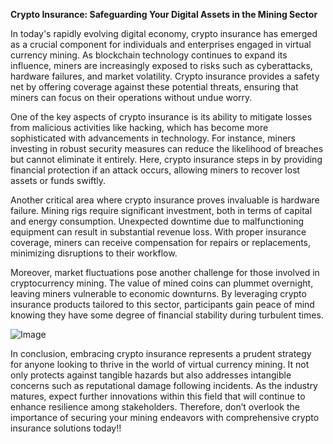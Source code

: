 **Crypto Insurance: Safeguarding Your Digital Assets in the Mining Sector**

In today's rapidly evolving digital economy, crypto insurance has emerged as a crucial component for individuals and enterprises engaged in virtual currency mining. As blockchain technology continues to expand its influence, miners are increasingly exposed to risks such as cyberattacks, hardware failures, and market volatility. Crypto insurance provides a safety net by offering coverage against these potential threats, ensuring that miners can focus on their operations without undue worry.

One of the key aspects of crypto insurance is its ability to mitigate losses from malicious activities like hacking, which has become more sophisticated with advancements in technology. For instance, miners investing in robust security measures can reduce the likelihood of breaches but cannot eliminate it entirely. Here, crypto insurance steps in by providing financial protection if an attack occurs, allowing miners to recover lost assets or funds swiftly.

Another critical area where crypto insurance proves invaluable is hardware failure. Mining rigs require significant investment, both in terms of capital and energy consumption. Unexpected downtime due to malfunctioning equipment can result in substantial revenue loss. With proper insurance coverage, miners can receive compensation for repairs or replacements, minimizing disruptions to their workflow.

Moreover, market fluctuations pose another challenge for those involved in cryptocurrency mining. The value of mined coins can plummet overnight, leaving miners vulnerable to economic downturns. By leveraging crypto insurance products tailored to this sector, participants gain peace of mind knowing they have some degree of financial stability during turbulent times.

![Image](https://github.com/user-attachments/assets/3be06921-4469-491d-bd37-5f14c53422b7)

In conclusion, embracing crypto insurance represents a prudent strategy for anyone looking to thrive in the world of virtual currency mining. It not only protects against tangible hazards but also addresses intangible concerns such as reputational damage following incidents. As the industry matures, expect further innovations within this field that will continue to enhance resilience among stakeholders. Therefore, don’t overlook the importance of securing your mining endeavors with comprehensive crypto insurance solutions today!!